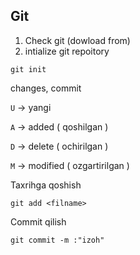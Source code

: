 ## Git

1. Check git (dowload from)
2. intialize git repoitory
```
git init
```

changes, commit

`U` -> yangi

`A` -> added ( qoshilgan )

`D` -> delete ( ochirilgan )

`M` -> modified ( ozgartirilgan )

Taxrihga qoshish

```
git add <filname>
```

Commit qilish

```
git commit -m :"izoh"
```
